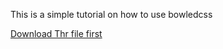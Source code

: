 This is a simple tutorial on how to use bowledcss

<a href="bowledcss/bowledcss.css" download="bowledcss.css">Download Thr file first</a>